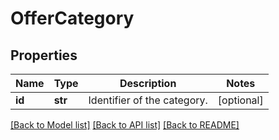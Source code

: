 # OfferCategory

## Properties
Name | Type | Description | Notes
------------ | ------------- | ------------- | -------------
**id** | **str** | Identifier of the category. | [optional] 

[[Back to Model list]](../README.md#documentation-for-models) [[Back to API list]](../README.md#documentation-for-api-endpoints) [[Back to README]](../README.md)


